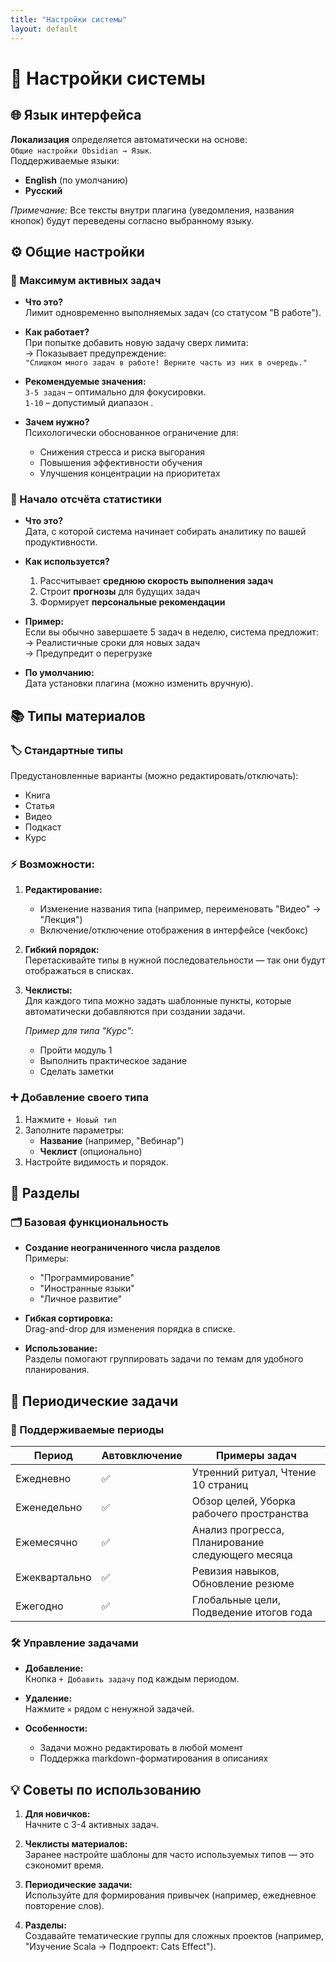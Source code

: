 ```yaml
---
title: "Настройки системы"
layout: default
---
```


# 📌 Настройки системы

## 🌐 Язык интерфейса

**Локализация** определяется автоматически на основе:  
`Общие настройки Obsidian → Язык`.  
Поддерживаемые языки:

- **English** (по умолчанию)
- **Русский**

_Примечание:_ Все тексты внутри плагина (уведомления, названия кнопок) будут переведены согласно выбранному языку.

## ⚙️ Общие настройки

### 🔢 Максимум активных задач

- **Что это?**  
  Лимит одновременно выполняемых задач (со статусом "В работе").
- **Как работает?**  
  При попытке добавить новую задачу сверх лимита:  
  → Показывает предупреждение:  
  `"Слишком много задач в работе! Верните часть из них в очередь."`

- **Рекомендуемые значения:**  
  `3-5 задач` – оптимально для фокусировки.  
  `1-10` – допустимый диапазон .

- **Зачем нужно?**  
  Психологически обоснованное ограничение для:
	- Снижения стресса и риска выгорания
	- Повышения эффективности обучения
	- Улучшения концентрации на приоритетах

### 📅 Начало отсчёта статистики

- **Что это?**  
  Дата, с которой система начинает собирать аналитику по вашей продуктивности.

- **Как используется?**
	1.  Рассчитывает **среднюю скорость выполнения задач**
	2.  Строит **прогнозы** для будущих задач
	3.  Формирует **персональные рекомендации**

- **Пример:**  
  Если вы обычно завершаете 5 задач в неделю, система предложит:  
  → Реалистичные сроки для новых задач  
  → Предупредит о перегрузке

- **По умолчанию:**  
  Дата установки плагина (можно изменить вручную).

## 📚 Типы материалов

### 🏷️ Стандартные типы

Предустановленные варианты (можно редактировать/отключать):

- Книга
- Статья
- Видео
- Подкаст
- Курс

### ⚡ Возможности:

1. **Редактирование:**
	- Изменение названия типа (например, переименовать "Видео" → "Лекция")
	- Включение/отключение отображения в интерфейсе (чекбокс)

2. **Гибкий порядок:**  
   Перетаскивайте типы в нужной последовательности — так они будут отображаться в списках.

3. **Чеклисты:**  
   Для каждого типа можно задать шаблонные пункты, которые автоматически добавляются при создании задачи.

   _Пример для типа "Курс":_
	- Пройти модуль 1
	- Выполнить практическое задание
	- Сделать заметки

### ➕ Добавление своего типа

1. Нажмите `+ Новый тип`
2. Заполните параметры:
	- **Название** (например, "Вебинар")
	- **Чеклист** (опционально)
3. Настройте видимость и порядок.

## 📂 Разделы

### 🗂️ Базовая функциональность

- **Создание неограниченного числа разделов**  
  Примеры:
	- "Программирование"
	- "Иностранные языки"
	- "Личное развитие"

- **Гибкая сортировка:**  
  Drag-and-drop для изменения порядка в списке.

- **Использование:**  
  Разделы помогают группировать задачи по темам для удобного планирования.

## 🔄 Периодические задачи

### 📅 Поддерживаемые периоды

| Период        | Автовключение | Примеры задач                                    |
|---------------|---------------|--------------------------------------------------|
| Ежедневно     | ✅             | Утренний ритуал, Чтение 10 страниц               |
| Еженедельно   | ✅             | Обзор целей, Уборка рабочего пространства        |
| Ежемесячно    | ✅             | Анализ прогресса, Планирование следующего месяца |
| Ежеквартально | ✅             | Ревизия навыков, Обновление резюме               |
| Ежегодно      | ✅             | Глобальные цели, Подведение итогов года          |

### 🛠️ Управление задачами

- **Добавление:**  
  Кнопка `+ Добавить задачу` под каждым периодом.

- **Удаление:**  
  Нажмите `×` рядом с ненужной задачей.

- **Особенности:**
	- Задачи можно редактировать в любой момент
	- Поддержка markdown-форматирования в описаниях

## 💡 Советы по использованию

1. **Для новичков:**  
   Начните с 3-4 активных задач.

2. **Чеклисты материалов:**  
   Заранее настройте шаблоны для часто используемых типов — это сэкономит время.

3. **Периодические задачи:**  
   Используйте для формирования привычек (например, ежедневное повторение слов).

4. **Разделы:**  
   Создавайте тематические группы для сложных проектов (например, "Изучение Scala → Подпроект: Cats Effect").

